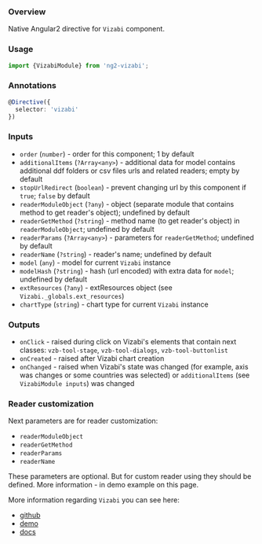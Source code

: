 ### Overview

Native Angular2 directive for `Vizabi` component. 

### Usage
```typescript
import {VizabiModule} from 'ng2-vizabi';
```

### Annotations
```typescript
@Directive({
  selector: 'vizabi'
})
```

### Inputs

  * `order` (`number`) - order for this component; 1 by default
  * `additionalItems` (`?Array<any>`) - additional data for model contains additional ddf folders or csv files urls and related readers; empty by default
  * `stopUrlRedirect` (`boolean`) - prevent changing url by this component if `true`; `false` by default
  * `readerModuleObject` (`?any`) - object (separate module that contains method to get reader's object); undefined by default
  * `readerGetMethod` (`?string`) - method name (to get reader's object) in `readerModuleObject`; undefined by default
  * `readerParams` (`?Array<any>`) - parameters for `readerGetMethod`; undefined by default
  * `readerName` (`?string`) - reader's name; undefined by default
  * `model` (`any`) - model for current `Vizabi` instance
  * `modelHash` (`?string`) - hash (url encoded) with extra data for `model`; undefined by default
  * `extResources` (`?any`) - extResources object (see `Vizabi._globals.ext_resources`)
  * `chartType` (`string`) - chart type for current `Vizabi` instance

### Outputs

  * `onClick` - raised during click on Vizabi's elements that contain next classes: `vzb-tool-stage`, `vzb-tool-dialogs`, `vzb-tool-buttonlist`
  * `onCreated` - raised after Vizabi chart creation
  * `onChanged` - raised when Vizabi's state was changed (for example, axis was changes or some countries was selected) or `additionalItems` (see `VizabiModule inputs`) was changed

### Reader customization

Next parameters are for reader customization:

  * `readerModuleObject`
  * `readerGetMethod`
  * `readerParams`
  * `readerName`

These parameters are optional. But for custom reader using they should be defined. More information - in demo example on this page.

More information regarding `Vizabi` you can see here:
 
 * [github](https://github.com/Gapminder/vizabi)
 * [demo](http://static.gapminderdev.org/vizabi/develop/preview/bubblechart.html)
 * [docs](http://vizabi.org/)
